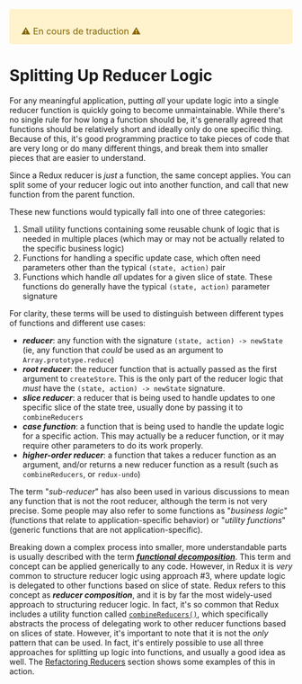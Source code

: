 <div style="color: #856404; background-color: #fff3cd; border: solid 1px #ffeeba; padding: .75rem 1.25rem; border-radius: .25rem; font-size: 16px;">
  <p style="margin-bottom: 0;">⚠️ En cours de traduction ️️⚠️</p>
</div>

# Splitting Up Reducer Logic

For any meaningful application, putting *all* your update logic into a single reducer function is quickly going to become unmaintainable.  While there's no single rule for how long a function should be, it's generally agreed that functions should be relatively short and ideally only do one specific thing.  Because of this, it's good programming practice to take pieces of code that are very long or do many different things, and break them into smaller pieces that are easier to understand.

Since a Redux reducer is *just* a function, the same concept applies.  You can split some of your reducer logic out into another function, and call that new function from the parent function.  

These new functions would typically fall into one of three categories:

1. Small utility functions containing some reusable chunk of logic that is needed in multiple places (which may or may not be actually related to the specific business logic)
2. Functions for handling a specific update case, which often need parameters other than the typical `(state, action)` pair
3. Functions which handle *all* updates for a given slice of state.  These functions do generally have the typical `(state, action)` parameter signature


For clarity, these terms will be used to distinguish between different types of functions and different use cases:

- ***reducer***: any function with the signature `(state, action) -> newState` (ie, any function that *could* be used as an argument to `Array.prototype.reduce`)
- ***root reducer***: the reducer function that is actually passed as the first argument to `createStore`.  This is the only part of the reducer logic that _must_ have the `(state, action) -> newState` signature.
- ***slice reducer***: a reducer that is being used to handle updates to one specific slice of the state tree, usually done by passing it to `combineReducers`
- ***case function***: a function that is being used to handle the update logic for a specific action.  This may actually be a reducer function, or it may require other parameters to do its work properly.
- ***higher-order reducer***: a function that takes a reducer function as an argument, and/or returns a new reducer function as a result (such as `combineReducers`, or `redux-undo`)

The term "*sub-reducer*" has also been used in various discussions to mean any function that is not the root reducer, although the term is not very precise.  Some people may also refer to some functions as "*business logic*" (functions that relate to application-specific behavior) or "*utility functions*" (generic functions that are not application-specific).


Breaking down a complex process into smaller, more understandable parts is usually described with the term ***[functional decomposition](http://stackoverflow.com/questions/947874/what-is-functional-decomposition)***.  This term and concept can be applied generically to any code.  However, in Redux it is *very* common to structure reducer logic using approach #3, where update logic is delegated to other functions based on slice of state.  Redux refers to this concept as ***reducer composition***, and it is by far the most widely-used approach to structuring reducer logic.  In fact, it's so common that Redux includes a utility function called [`combineReducers()`](../../api/combineReducers.md), which specifically abstracts the process of delegating work to other reducer functions based on slices of state. However, it's important to note that it is not the *only* pattern that can be used.  In fact, it's entirely possible to use all three approaches for splitting up logic into functions, and usually a good idea as well.  The [Refactoring Reducers](./RefactoringReducersExample.md) section shows some examples of this in action.
